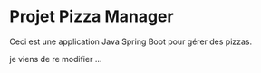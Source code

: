 # Projet Pizza Manager

Ceci est une application Java Spring Boot pour gérer des pizzas. 

je viens de re modifier ... 

